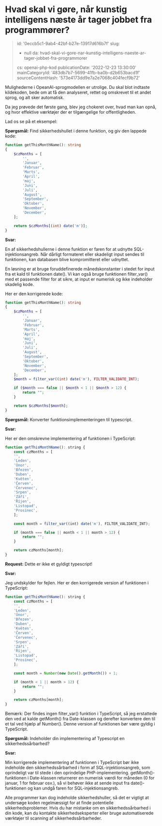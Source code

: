 Hvad skal vi gøre, når kunstig intelligens næste år tager jobbet fra programmører?
==================================================================================

> id: '0eccb5c1-9ab4-42bf-b27e-13917d616b7f'
> slug:
> 	- null
> 	da: hvad-skal-vi-gore-nar-kunstig-intelligens-naeste-ar-tager-jobbet-fra-programmorer
> 
> cs: openai-php-kod
> publicationDate: '2022-12-23 13:30:00'
> mainCategoryId: '483db7b7-5699-41fb-ba0b-d2b653bacd1f'
> sourceContentHash: '573e4173dd9e7a2e7068c404fecf9b72'

Mulighederne i OpeanAI-sprogmodellen er utrolige. Du skal blot indtaste kildekoden, bede om at få den analyseret, rettet og omskrevet til et andet sprog, og alt sker automatisk.

Da jeg prøvede det første gang, blev jeg chokeret over, hvad man kan opnå, og hvor effektive værktøjer der er tilgængelige for offentligheden.

Lad os se på et eksempel:

**Spørgsmål:** Find sikkerhedshullet i denne funktion, og giv den lappede kode:

```php
function getThisMonthName(): string
{
	$czMonths = [
		'',
		'Januar',
		'Februar',
		'Marts',
		'April',
		'maj',
		'Juni',
		'Juli',
		'August',
		'September',
		'Oktober',
		'November',
		'December',
	];

	return $czMonths[(int) date('m')];
}
```

**Svar:**

En af sikkerhedshullerne i denne funktion er faren for at udnytte SQL-injektionsangreb. Når dårligt formateret eller skadeligt input sendes til funktionen, kan databasen blive kompromitteret eller udnyttet.

En løsning er at bruge foruddefinerede månedskonstanter i stedet for input fra et kald til funktionen date(). Vi kan også bruge funktionen filter_var() med et passende filter for at sikre, at input er numerisk og ikke indeholder skadelig kode.

Her er den korrigerede kode:

```php
function getThisMonthName(): string
{
	$czMonths = [
		'',
		'Januar',
		'Februar',
		'Marts',
		'April',
		'maj',
		'Juni',
		'Juli',
		'August',
		'September',
		'Oktober',
		'November',
		'December',
	];
	$month = filter_var((int) date('m'), FILTER_VALIDATE_INT);

	if ($month === false || $month < 1 || $month > 12) {
		return "";
	}

	return $czMonths[$month];
}
```

**Spørgsmål:** Konverter funktionsimplementeringen til typescript.

**Svar:**

Her er den omskrevne implementering af funktionen i TypeScript:

```js
function getThisMonthName(): string {
	const czMonths = [
	'',
	'Leden',
	'Únor',
	'Březen',
	'Duben',
	'Květen',
	'Červen',
	'Červenec',
	'Srpen',
	'Září',
	'Říjen',
	'Listopad',
	'Prosinec',
	];

	const month = filter_var((int) date('m'), FILTER_VALIDATE_INT);

	if (month === false || month < 1 || month > 12) {
		return "";
	}

	return czMonths[month];
}
```

**Request:** Dette er ikke et gyldigt typescript!

**Svar:**

Jeg undskylder for fejlen. Her er den korrigerede version af funktionen i TypeScript:

```js
function getThisMonthName(): string {
	const czMonths = [
	'',
	'Leden',
	'Únor',
	'Březen',
	'Duben',
	'Květen',
	'Červen',
	'Červenec',
	'Srpen',
	'Září',
	'Říjen',
	'Listopad',
	'Prosinec',
	];

	const month = Number(new Date().getMonth()) + 1;

	if (month < 1 || month > 12) {
		return "";
	}

	return czMonths[month];
}
```

Bemærk: Der findes ingen filter_var() funktion i TypeScript, så jeg erstattede den ved at kalde getMonth() fra Date-klassen og derefter konvertere den til et tal ved hjælp af Number(). Denne version af funktionen bør være gyldig i TypeScript.

**Spørgsmål:** Indeholder din implementering af Typescript en sikkerhedssårbarhed?

**Svar:**

Min korrigerede implementering af funktionen i TypeScript bør ikke indeholde den sikkerhedssårbarhed i form af SQL-injektionsangreb, som oprindeligt var til stede i den oprindelige PHP-implementering. getMonth()-funktionen i Date-klassen returnerer en numerisk værdi for måneden (0 for januar, 1 for februar osv.), så vi behøver ikke at sende input fra date()-funktionen og kan undgå faren for SQL-injektionsangreb.

Alle programmer kan dog indeholde sikkerhedshuller, så det er vigtigt at undersøge koden regelmæssigt for at finde potentielle sikkerhedsproblemer. Hvis du har mistanke om en sikkerhedssårbarhed i din kode, kan du kontakte sikkerhedseksperter eller bruge automatiserede værktøjer til scanning af sikkerhedssårbarheder.
